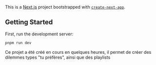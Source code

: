 This is a [Next.js](https://nextjs.org) project bootstrapped with [`create-next-app`](https://nextjs.org/docs/app/api-reference/cli/create-next-app).

## Getting Started

First, run the development server:

```bash
pnpm run dev
```

Ce projet a été créé en cours en quelques heures, il permet de créer des dilemmes types "tu préfères", ainsi que des playlists
